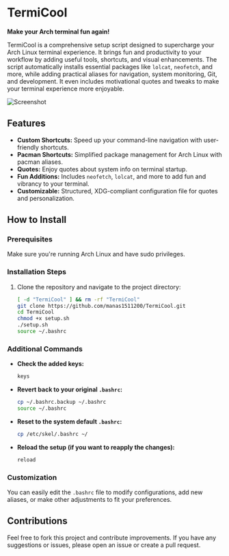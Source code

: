 # TermiCool

**Make your Arch terminal fun again!**

TermiCool is a comprehensive setup script designed to supercharge your Arch Linux terminal experience. It brings fun and productivity to your workflow by adding useful tools, shortcuts, and visual enhancements. The script automatically installs essential packages like `lolcat`, `neofetch`, and more, while adding practical aliases for navigation, system monitoring, Git, and development. It even includes motivational quotes and tweaks to make your terminal experience more enjoyable.

![Screenshot](https://github.com/user-attachments/assets/e2ee8ae5-2bf7-48ef-9db7-4fba5c1b1192)

## Features
- **Custom Shortcuts:** Speed up your command-line navigation with user-friendly shortcuts.
- **Pacman Shortcuts:** Simplified package management for Arch Linux with pacman aliases.
- **Quotes:** Enjoy  quotes about system info on terminal startup.
- **Fun Additions:** Includes `neofetch`, `lolcat`, and more to add fun and vibrancy to your terminal.
- **Customizable:** Structured, XDG-compliant configuration file for quotes and personalization.
  
## How to Install

### Prerequisites
Make sure you're running Arch Linux and have sudo privileges.

### Installation Steps
1. Clone the repository and navigate to the project directory:
    ```bash
    [ -d "TermiCool" ] && rm -rf "TermiCool"
    git clone https://github.com/manas1511200/TermiCool.git
    cd TermiCool
    chmod +x setup.sh
    ./setup.sh
    source ~/.bashrc
    ```

### Additional Commands

- **Check the added keys:**
    ```bash
    keys
    ```

- **Revert back to your original `.bashrc`:**
    ```bash
    cp ~/.bashrc.backup ~/.bashrc
    source ~/.bashrc
    ```

- **Reset to the system default `.bashrc`:**
    ```bash
    cp /etc/skel/.bashrc ~/
    ```

- **Reload the setup (if you want to reapply the changes):**
    ```bash
    reload
    ```

### Customization
You can easily edit the `.bashrc` file to modify configurations, add new aliases, or make other adjustments to fit your preferences.

## Contributions
Feel free to fork this project and contribute improvements. If you have any suggestions or issues, please open an issue or create a pull request.
